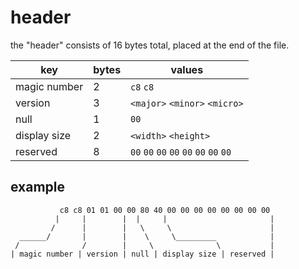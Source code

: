 # header
the "header" consists of 16 bytes total, placed at the end of the file.


key           | bytes | values
--------------|-------|-------
magic number  | 2     | `c8` `c8`
version       | 3     | `<major>` `<minor>` `<micro>`
null          | 1     | `00`
display size  | 2     | `<width>` `<height>`
reserved      | 8     | `00` `00` `00` `00` `00` `00` `00` `00`

## example
```
           c8 c8 01 01 00 00 80 40 00 00 00 00 00 00 00 00
          |     |        |  |     |                       |
         /      |        |   \     \                      |
  ______/       |        |    \     \_________            |
 /              /        |     \              \           |
| magic number | version | null | display size | reserved |

```
